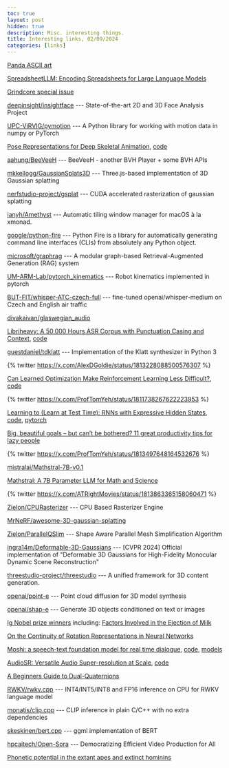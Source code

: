 ```yaml
---
toc: true
layout: post
hidden: true
description: Misc. interesting things.
title: Interesting links, 02/09/2024
categories: [links]
---
```


[Panda ASCII art](https://ascii.co.uk/art/panda)

[SpreadsheetLLM: Encoding Spreadsheets for Large Language Models](https://arxiv.org/abs/2407.09025)

[Grindcore special issue](https://www.youtube.com/watch?v=dhtC-iNl6tU)

[deepinsight/insightface](https://github.com/deepinsight/insightface) --- State-of-the-art 2D and 3D Face Analysis Project

[UPC-ViRVIG/pymotion](https://github.com/UPC-ViRVIG/pymotion) --- A Python library for working with motion data in numpy or PyTorch

[Pose Representations for Deep Skeletal Animation](https://onlinelibrary.wiley.com/doi/10.1111/cgf.14632),
[code](https://github.com/nefeliandreou/PoseRepresentation)

[aahung/BeeVeeH](https://github.com/aahung/BeeVeeH) --- BeeVeeH - another BVH Player + some BVH APIs

[mkkellogg/GaussianSplats3D](https://github.com/mkkellogg/GaussianSplats3D) --- Three.js-based implementation of 3D Gaussian splatting

[nerfstudio-project/gsplat](https://github.com/nerfstudio-project/gsplat) --- CUDA accelerated rasterization of gaussian splatting

[ianyh/Amethyst](https://github.com/ianyh/Amethyst) --- Automatic tiling window manager for macOS à la xmonad.

[google/python-fire](https://github.com/google/python-fire) --- Python Fire is a library for automatically generating command line interfaces (CLIs) from absolutely any Python object.

[microsoft/graphrag](https://github.com/microsoft/graphrag) --- A modular graph-based Retrieval-Augmented Generation (RAG) system

[UM-ARM-Lab/pytorch_kinematics](https://github.com/UM-ARM-Lab/pytorch_kinematics) --- Robot kinematics implemented in pytorch

[BUT-FIT/whisper-ATC-czech-full](https://huggingface.co/BUT-FIT/whisper-ATC-czech-full) --- fine-tuned openai/whisper-medium on Czech and English air traffic

[divakaivan/glaswegian_audio](https://huggingface.co/datasets/divakaivan/glaswegian_audio)

[Libriheavy: A 50,000 Hours ASR Corpus with Punctuation Casing and Context](https://ieeexplore.ieee.org/document/10447120),
[code](https://github.com/k2-fsa/libriheavy)

[guestdaniel/tdklatt](https://github.com/guestdaniel/tdklatt) --- Implementation of the Klatt synthesizer in Python 3

{% twitter https://x.com/AlexDGoldie/status/1813228088500576307 %}

[Can Learned Optimization Make Reinforcement Learning Less Difficult?](https://arxiv.org/abs/2407.07082),
[code](https://github.com/AlexGoldie/rl-learned-optimization)

{% twitter https://x.com/ProfTomYeh/status/1811738267622223953 %}

[Learning to (Learn at Test Time): RNNs with Expressive Hidden States](https://arxiv.org/abs/2407.04620),
[code](https://github.com/test-time-training/ttt-lm-jax),
[pytorch](https://github.com/test-time-training/ttt-lm-pytorch)

[Big, beautiful goals – but can’t be bothered? 11 great productivity tips for lazy people](https://www.theguardian.com/business/article/2024/jul/10/big-beautiful-goals-but-cant-be-bothered-11-great-productivity-tips-for-lazy-people)

{% twitter https://x.com/ProfTomYeh/status/1813497648164532676 %}

[mistralai/Mathstral-7B-v0.1](https://huggingface.co/mistralai/Mathstral-7B-v0.1)

[Mathstral: A 7B Parameter LLM for Math and Science](https://lightning.ai/lightning-ai/studios/mathstral-llm-for-math-problems)

{% twitter https://x.com/ATRightMovies/status/1813863365158060471 %}

[Zielon/CPURasterizer](https://github.com/Zielon/CPURasterizer) --- CPU Based Rasterizer Engine

[MrNeRF/awesome-3D-gaussian-splatting](https://github.com/MrNeRF/awesome-3D-gaussian-splatting)

[Zielon/ParallelQSlim](https://github.com/Zielon/ParallelQSlim) --- Shape Aware Parallel Mesh Simplification Algorithm

[ingra14m/Deformable-3D-Gaussians](https://github.com/ingra14m/Deformable-3D-Gaussians) --- [CVPR 2024] Official implementation of "Deformable 3D Gaussians for High-Fidelity Monocular Dynamic Scene Reconstruction"

[threestudio-project/threestudio](https://github.com/threestudio-project/threestudio) --- A unified framework for 3D content generation.

[openai/point-e](https://github.com/openai/point-e) --- Point cloud diffusion for 3D model synthesis

[openai/shap-e](https://github.com/openai/shap-e) --- Generate 3D objects conditioned on text or images

[Ig Nobel prize winners](https://improbable.com/ig/winners/#ig2024)
including:
[Factors Involved in the Ejection of Milk](https://www.sciencedirect.com/science/article/pii/S0022030241954061)

[On the Continuity of Rotation Representations in Neural Networks](https://ieeexplore.ieee.org/document/8953486)

[Moshi: a speech-text foundation model for real time dialogue](https://kyutai.org/Moshi.pdf),
[code](https://github.com/kyutai-labs/moshi),
[models](https://huggingface.co/collections/kyutai/moshi-v01-release-66eaeaf3302bef6bd9ad7acd)

[AudioSR: Versatile Audio Super-resolution at Scale](https://arxiv.org/abs/2309.07314),
[code](https://github.com/haoheliu/versatile_audio_super_resolution)

[A Beginners Guide to Dual-Quaternions](https://cs.gmu.edu/~jmlien/teaching/cs451/uploads/Main/dual-quaternion.pdf)

[RWKV/rwkv.cpp](https://github.com/RWKV/rwkv.cpp) --- INT4/INT5/INT8 and FP16 inference on CPU for RWKV language model

[monatis/clip.cpp](https://github.com/monatis/clip.cpp) --- CLIP inference in plain C/C++ with no extra dependencies

[skeskinen/bert.cpp](https://github.com/skeskinen/bert.cpp) --- ggml implementation of BERT

[hpcaitech/Open-Sora](https://github.com/hpcaitech/Open-Sora) --- Democratizing Efficient Video Production for All

[Phonetic potential in the extant apes and extinct hominins](https://kth.diva-portal.org/smash/record.jsf?pid=diva2%3A1886743&dswid=-1557)


